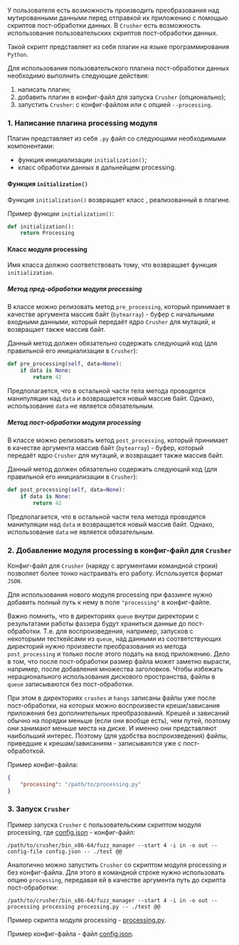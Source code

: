 У пользователя есть возможность производить преобразования над мутированными данными перед отправкой их приложению с помощью скриптов пост-обработки данных.
В `Crusher` есть возможность использования пользовательских скриптов пост-обработки данных.

Такой скрипт представляет из себя плагин на языке программирования `Python`.

Для использования пользовательского плагина пост-обработки данных необходимо выполнить следующие действия:
1. написать плагин;
2. добавить плагин в конфиг-файл для запуска `Crusher` (опционально);
3. запустить `Crusher`: с конфиг-файлом или с опцией `--processing`.

### 1. Написание плагина processing модуля
Плагин представляет из себя `.py` файл со следующими необходимыми компонентами:
* функция инициализации `initialization()`;
* класс обработки данных в дальнейщем processing.

#### Функция `initialization()`
Функция `initialization()` возвращает класс , реализованный в плагине.

Пример функции `initialization()`:

```python
def initialization():
    return Processing
```

#### Класс модуля processing
Имя класса должно соответствовать тому, что возвращает функция `initialization`.

##### Метод пред-обработки модуля processing

В классе можно релизовать метод `pre_processing`, который принимает в качестве аргумента массив байт (`bytearray`) - 
буфер с начальными входными данными, который передаёт ядро `Crusher` для мутаций, и возвращает также массив байт.

Данный метод должен обязательно содержать следующий код (для правильной его инициализации в `Crusher`):
```python
def pre_processing(self, data=None):
    if data is None:
        return 42
```

Предполагается, что в остальной части тела метода проводятся манипуляции над `data` и возвращается новый массив байт.
Однако, использование `data` не является обязательным.

##### Метод пост-обработки модуля processing
В классе можно релизовать метод `post_processing`, который принимает в качестве аргумента массив байт (`bytearray`) - буфер, который передаёт ядро `Crusher` для мутаций, и возвращает также массив байт.

Данный метод должен обязательно содержать следующий код (для правильной его инициализации в `Crusher`):
```python
def post_processing(self, data=None):
    if data is None:
        return 42
```

Предполагается, что в остальной части тела метода проводятся манипуляции над `data` и возвращается новый массив байт.
Однако, использование `data` не является обязательным.

### 2. Добавление модуля processing в конфиг-файл для `Crusher`
Конфиг-файл для `Crusher` (наряду с аргументами командной строки) позволяет более тонко настраивать его работу. Используется формат `JSON`.

Для использования нового модуля processing при фаззинге нужно добавить полный путь к нему в поле `"processing"` в конфиг-файле.

Важно помнить, что в директориях `queue` внутри директории с результатами работы фаззера будут храниться данные до пост-обработки.
Т.е. для воспроизведения, например, запусков с некоторыми тесткейсами из `queue`, над данными из соответствующих директорий 
нужно произвести преобразования из метода `post_processing` и только после этого подать на вход приложению.
Дело в том, что после пост-обработки размер файла может заметно вырасти, например, после добавления множества заголовков. 
Чтобы избежать нерационального использования дискового пространства, файлы в `queue` записываются без пост-обработки.

При этом в директориях `crashes` и `hangs` записаны файлы уже после пост-обработки, на которых можно воспроизвести креши/зависания приложения без дополнительных преобразований.
Крешей и зависаний обычно на порядки меньше (если они вообще есть), чем путей, поэтому они занимают меньше места на диске.
И именно они представляют наибольший интерес. Поэтому (для удобства воспроизведения) файлы, приведшие к крешам/зависаниям - записываются уже с пост-обработкой.

Пример конфиг-файла:
```json
{
	"processing": "/path/to/processing.py"
}
```

### 3. Запуск `Crusher`
Пример запуска `Crusher` с пользовательским скриптом модуля processing, где [config.json](config.json) - конфиг-файл:
```shell script
/path/to/crusher/bin_x86-64/fuzz_manager --start 4 -i in -o out --config-file config.json -- ./test @@
```

Аналогично можно запустить `Crusher` со скриптом модуля processing и без конфиг-файла.
Для этого в командной строке нужно использовать опцию `processing`, передавая ей в качестве аргумента путь до скрипта пост-обработки:

```shell script
/path/to/crusher/bin_x86-64/fuzz_manager --start 4 -i in -o out --processing processing processing.py -- ./test @@
```

Пример скрипта модуля processing - [processing.py](processing.py).

Пример конфиг-файла - файл [config.json](config.json).

